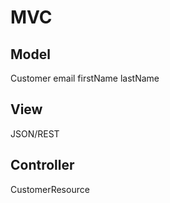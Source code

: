 # MVC

## Model

Customer
email
firstName
lastName

## View

JSON/REST

## Controller

CustomerResource